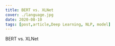```yaml
---
title: BERT vs. XLNet
cover: ./language.jpg
date: 2020-08-10
tags: [post,article,Deep Learning, NLP, model]
---
```


BERT vs. XLNet